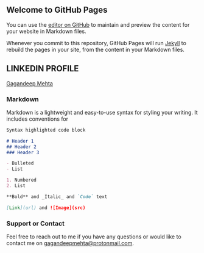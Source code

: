 ## Welcome to GitHub Pages

You can use the [editor on GitHub](https://github.com/gagan-mehta/gagan-mehta.github.io/edit/main/README.md) to maintain and preview the content for your website in Markdown files.

Whenever you commit to this repository, GitHub Pages will run [Jekyll](https://jekyllrb.com/) to rebuild the pages in your site, from the content in your Markdown files.

## LINKEDIN PROFILE

[Gagandeep Mehta](http://linkedin.com/in/gagandeepmehta)



### Markdown

Markdown is a lightweight and easy-to-use syntax for styling your writing. It includes conventions for

```markdown
Syntax highlighted code block

# Header 1
## Header 2
### Header 3

- Bulleted
- List

1. Numbered
2. List

**Bold** and _Italic_ and `Code` text

[Link](url) and ![Image](src)
```

<!--For more details see [GitHub Flavored Markdown](https://guides.github.com/features/mastering-markdown/). -->

<!-- ### Jekyll Themes
Your Pages site will use the layout and styles from the Jekyll theme you have selected in your [repository settings](https://github.com/gagan-mehta/gagan-mehta.github.io/settings/pages). The name of this theme is saved in the Jekyll `_config.yml` configuration file. -->

### Support or Contact

Feel free to reach out to me if you have any questions or would like to contact me on gagandeepmehta@protonmail.com.

<!-- Having trouble with Pages? Check out our [documentation](https://docs.github.com/categories/github-pages-basics/) or [contact support](https://support.github.com/contact) and we’ll help you sort it out. -->
